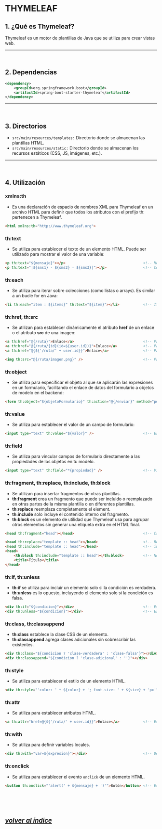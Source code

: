 # THYMELEAF

## 1. ¿Qué es Thymeleaf?
Thymeleaf es un motor de plantillas de Java que se utiliza para crear vistas web.

---
<br>

## 2. Dependencias
```xml
<dependency>
    <groupId>org.springframework.boot</groupId>
    <artifactId>spring-boot-starter-thymeleaf</artifactId>
</dependency>
```
---
<br>

## 3. Directorios
- `src/main/resources/templates:` Directorio donde se almacenan las plantillas HTML.
- `src/main/resources/static:` Directorio donde se almacenan los recursos estáticos (CSS, JS, imágenes, etc.).
---
<br>

## 4. Utilización
### xmlns:th
- Es una declaración de espacio de nombres XML para Thymeleaf en un archivo HTML para definir que todos los atributos con el prefijo th: pertenecen a Thymeleaf.
```html
<html xmlns:th="http://www.thymeleaf.org">
```

### th:text
- Se utiliza para establecer el texto de un elemento HTML. Puede ser utilizado para mostrar el valor de una variable:
```html
<p th:text="${mensaje}"></p>                                    <!-- Mostrará el valor de la variable `mensaje` dentro de un párrafo. -->
<p th:text="|${sms1} - ${sms2} - ${sms3}|"></p>                 <!-- Concatenamos cadenas de String. -->
```

### th:each
- Se utiliza para iterar sobre colecciones (como listas o arrays). Es similar a un bucle for en Java:
```html
<li th:each="item : ${items}" th:text="${item}"></li>           <!-- Iterará sobre la colección `items`, creando un elemento de lista `<li>` por cada ítem. -->
```

### th:href, th:src
- Se utilizan para establecer dinámicamente el atributo **href** de un enlace o el atributo **src** de una imagen:
```html
<a th:href="@{/ruta}">Enlace</a>                                <!-- Para enlaces. -->
<a th:href="@{/ruta/{id}(id=${user.id})}">Enlace</a>            <!-- Para enlaces con parámetros. -->
<a th:href="@{${'/ruta/' + user.id}}">Enlace</a>                <!-- Para enlaces con parámetros. -->

<img th:src="@{/ruta/imagen.png}" />                            <!-- Para imágenes. -->
```

### th:object
- Se utiliza para especificar el objeto al que se aplicarán las expresiones en un formulario, facilitando el enlace de datos del formulario a objetos de modelo en el backend:
```html
<form th:object="${objetoFormulario}" th:action="@{/enviar}" method="post">...</form>
```

### th:value
- Se utiliza para establecer el valor de un campo de formulario:
```html
<input type="text" th:value="${valor}" />                       <!-- Establece el valor del `input` al valor de la variable `valor`. -->
```

### th:field
- Se utiliza para vincular campos de formulario directamente a las propiedades de los objetos en tu modelo.
```html
<input type="text" th:field="*{propiedad}" />                   <!-- Vincula el campo de formulario directamente a la propiedad `propiedad` del objeto en el modelo. -->
```

### th:fragment, th:replace, th:include, th:block
- Se utilizan para insertar fragmentos de otras plantillas.
- **th:fragment** crea un fragmento que puede ser incluido o reemplazado en otras partes de la misma plantilla o en diferentes plantillas.
- **th:replace** reemplaza completamente el element.
- **th:include** solo incluye el contenido interno del fragmento.
- **th:block** es un elemento de utilidad que Thymeleaf usa para agrupar otros elementos sin generar una etiqueta extra en el HTML final.
```html
<head th:fragment="head"></head>                                <!-- Crea un fragmento con el contenido del `head`. -->

<head th:replace="template :: head"></head>                     <!-- Reemplaza el `head` por el fragmento `head`. -->
<head th:include="template :: head"></head>                     <!-- incluye el contenido del fragmento `head` en el `head`. -->
<head>
    <th:block th:include="template :: head"></th:block>         <!-- Nos permite añadir contenido del head` en un head que ya posee contenido. -->
    <title>Título</title>
</head>
```

### th:if, th:unless
- **th:if** se utiliza para incluir un elemento solo si la condición es verdadera. 
- **th:unless** es lo opuesto, incluyendo el elemento solo si la condición es falsa.
```html
<div th:if="${condicion}"></div>                                <!-- Este bloque se muestra si 'condicion' es verdadera. -->
<div th:unless="${condicion}"></div>                            <!-- Este bloque se muestra si 'condicion' es falsa. -->
```

### th:class, th:classappend
- **th:class** establece la clase CSS de un elemento.
- **th:classappend** agrega clases adicionales sin sobrescribir las existentes.
```html
<div th:class="${condicion ? 'clase-verdadera' : 'clase-falsa'}"></div>
<div th:classappend="${condicion ? 'clase-adicional' : ''}"></div>
```

### th:style
- Se utiliza para establecer el estilo de un elemento HTML.
```html
<div th:style="'color: ' + ${color} + '; font-size: ' + ${size} + 'px'"></div>
```

### th:attr
- Se utiliza para establecer atributos HTML.
```html
<a th:attr="href=@{${'/ruta/' + user.id}}">Enlace</a>           <!-- Establece el atributo `href` del enlace. -->
```

### th:with
- Se utiliza para definir variables locales.
```html
<div th:with="var=${expresion}"></div>                          <!-- Define la variable `var` con el valor de `expresion`. -->
```

### th:onclick
- Se utiliza para establecer el evento `onclick` de un elemento HTML.
```html
<button th:onclick="'alert(' + ${mensaje} + ')'">Botón</button> <!-- Establece el evento `onclick` del botón. -->
```
<br><br><br>

## *[volver al índice](../../README.md)*